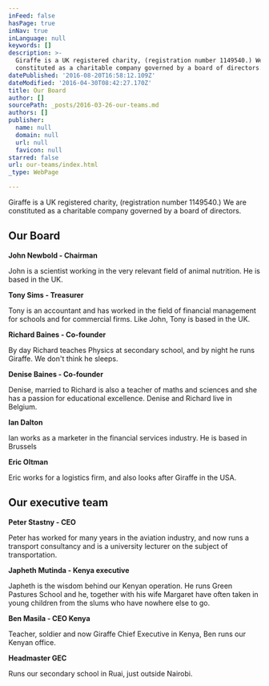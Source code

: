 ```yaml
---
inFeed: false
hasPage: true
inNav: true
inLanguage: null
keywords: []
description: >-
  Giraffe is a UK registered charity, (registration number 1149540.) We are
  constituted as a charitable company governed by a board of directors.
datePublished: '2016-08-20T16:58:12.109Z'
dateModified: '2016-04-30T08:42:27.170Z'
title: Our Board
author: []
sourcePath: _posts/2016-03-26-our-teams.md
authors: []
publisher:
  name: null
  domain: null
  url: null
  favicon: null
starred: false
url: our-teams/index.html
_type: WebPage

---
```

Giraffe is a UK registered charity, (registration number 1149540.) We are constituted as a charitable company governed by a board of directors.

## Our Board

**John Newbold - Chairman**

John is a scientist working in the very relevant field of animal nutrition. He is based in the UK.

**Tony Sims - Treasurer**

Tony is an accountant and has worked in the field of financial management for schools and for commercial firms. Like John, Tony is based in the UK.

**Richard Baines - Co-founder**

By day Richard teaches Physics at secondary school, and by night he runs Giraffe. We don't think he sleeps.

**Denise Baines - Co-founder**

Denise, married to Richard is also a teacher of maths and sciences and she has a passion for educational excellence. Denise and Richard live in Belgium.

**Ian Dalton**

Ian works as a marketer in the financial services industry. He is based in Brussels

**Eric Oltman**

Eric works for a logistics firm, and also looks after Giraffe in the USA. 

## Our executive team

**Peter Stastny - CEO**

Peter has worked for many years in the aviation industry, and now runs a transport consultancy and is a university lecturer on the subject of transportation.

**Japheth Mutinda - Kenya executive**

Japheth is the wisdom behind our Kenyan operation. He runs Green Pastures School and he, together with his wife Margaret have often taken in young children from the slums who have nowhere else to go.

**Ben Masila - CEO Kenya**

Teacher, soldier and now Giraffe Chief Executive in Kenya, Ben runs our Kenyan office.

**Headmaster GEC**

Runs our secondary school in Ruai, just outside Nairobi.
